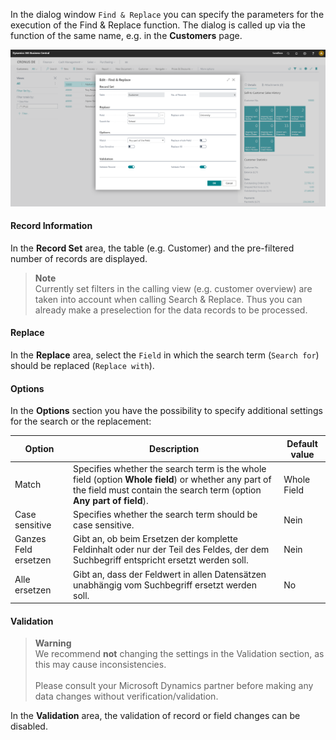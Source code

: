 In the dialog window `Find & Replace` you can specify the parameters for the execution of the Find & Replace function. The dialog is called up via the function of the same name, e.g. in the **Customers** page.

![Find & Replace](/assets/images/find-and-replace/find-and-replace-en.png)

#### Record Information

In the **Record Set** area, the table (e.g. Customer) and the pre-filtered number of records are displayed.

> **Note**<br>Currently set filters in the calling view (e.g. customer overview) are taken into account when calling Search & Replace. Thus you can already make a preselection for the data records to be processed.

#### Replace

In the **Replace** area, select the `Field` in which the search term (`Search for`) should be replaced (`Replace with`).

#### Options

In the **Options** section you have the possibility to specify additional settings for the search or the replacement:

| Option | Description | Default value |
| --- | --- | --- |
| Match | Specifies whether the search term is the whole field (option **Whole field**) or whether any part of the field must contain the search term (option **Any part of field**). | Whole Field |
| Case sensitive | Specifies whether the search term should be case sensitive. | Nein |
| Ganzes Feld ersetzen | Gibt an, ob beim Ersetzen der komplette Feldinhalt oder nur der Teil des Feldes, der dem Suchbegriff entspricht ersetzt werden soll. | Nein | 
| Alle ersetzen | Gibt an, dass der Feldwert in allen Datensätzen unabhängig vom Suchbegriff ersetzt werden soll. | No |

#### Validation

> **Warning**<br>We recommend **not** changing the settings in the Validation section, as this may cause inconsistencies.<br><br>Please consult your Microsoft Dynamics partner before making any data changes without verification/validation.

In the **Validation** area, the validation of record or field changes can be disabled.